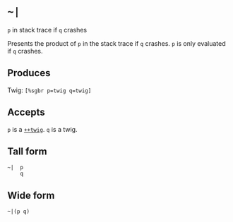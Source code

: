 `~|`
====

`p` in stack trace if `q` crashes

Presents the product of `p` in the stack trace if `q` crashes. `p` is only
evaluated if `q` crashes.

Produces
--------

Twig: `[%sgbr p=twig q=twig]`

Accepts
-------

`p` is a [`++twig`](). `q` is a twig.

Tall form
---------

    ~|  p
        q

Wide form
---------

    ~|(p q)
